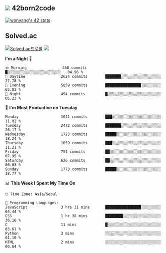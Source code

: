 
## <img src="https://img.shields.io/badge/-000000?style=flat&logo=42&logoColor=white"> 42born2code
<!--[![wonyang's 42 stats](https://badge42.vercel.app/api/v2/cl5nhe5b6007809kydha7ht42/stats?cursusId=21&coalitionId=88)](https://profile.intra.42.fr/users/wonyang)-->

[![wonyang's 42 stats](https://badge.mediaplus.ma/starryblue/wonyang?1337Badge=off&UM6P=off)](https://github.com/oakoudad/badge42)

## Solved.ac
[![Solved.ac프로필](http://mazassumnida.wtf/api/v2/generate_badge?boj=bennyws)](https://solved.ac/bennyws)
<a href="https://solved.ac/bennyws"><img src="http://mazandi.herokuapp.com/api?handle=bennyws&theme=cold"/></a>

<!--START_SECTION:waka-->
**I'm a Night 🦉** 

```text
🌞 Morning                468 commits         █░░░░░░░░░░░░░░░░░░░░░░░░   04.96 % 
🌆 Daytime                2624 commits        ███████░░░░░░░░░░░░░░░░░░   27.78 % 
🌃 Evening                5859 commits        ████████████████░░░░░░░░░   62.03 % 
🌙 Night                  494 commits         █░░░░░░░░░░░░░░░░░░░░░░░░   05.23 % 
```
📅 **I'm Most Productive on Tuesday** 

```text
Monday                   1041 commits        ███░░░░░░░░░░░░░░░░░░░░░░   11.02 % 
Tuesday                  2472 commits        ███████░░░░░░░░░░░░░░░░░░   26.17 % 
Wednesday                1723 commits        █████░░░░░░░░░░░░░░░░░░░░   18.24 % 
Thursday                 1059 commits        ███░░░░░░░░░░░░░░░░░░░░░░   11.21 % 
Friday                   751 commits         ██░░░░░░░░░░░░░░░░░░░░░░░   07.95 % 
Saturday                 626 commits         ██░░░░░░░░░░░░░░░░░░░░░░░   06.63 % 
Sunday                   1773 commits        █████░░░░░░░░░░░░░░░░░░░░   18.77 % 
```


📊 **This Week I Spent My Time On** 

```text
🕑︎ Time Zone: Asia/Seoul

💬 Programming Languages: 
JavaScript               3 hrs 31 mins       ████████████████░░░░░░░░░   64.44 % 
CSS                      1 hr 38 mins        ████████░░░░░░░░░░░░░░░░░   30.16 % 
C                        11 mins             █░░░░░░░░░░░░░░░░░░░░░░░░   03.61 % 
Python                   3 mins              ░░░░░░░░░░░░░░░░░░░░░░░░░   01.10 % 
HTML                     2 mins              ░░░░░░░░░░░░░░░░░░░░░░░░░   00.64 % 
```


<!--END_SECTION:waka-->
